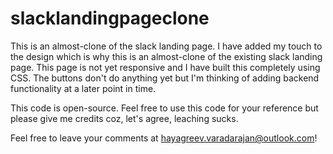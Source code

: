 # slacklandingpageclone
This is an almost-clone of the slack landing page. I have added my touch to the design which is why this is an almost-clone of the existing slack landing page. This page is not yet responsive and I have built this completely using CSS. The buttons don't do anything yet but I'm thinking of adding backend functionality at a later point in time. 

This code is open-source. Feel free to use this code for your reference but please give me credits coz, let's agree, leaching sucks.

Feel free to leave your comments at hayagreev.varadarajan@outlook.com!